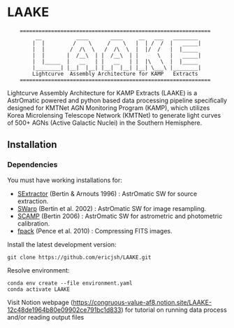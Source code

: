 # LAAKE

        =============================================================
             __           ____       ____     __   ___   ________
            |  |         /    \     /    \   |  | /  /  |   _____|
            |  |        /  /\  \   /  /\  \  |  |/  /   |  |_____
            |  |       |  /__\  | |  /__\  | |      \   |   _____|
            |  |_____  |   __   | |   __   | |  |\   \  |  |_____
            |________| |__|  |__| |__|  |__| |__| \___\ |________|
            Lightcurve  Assembly Architecture for KAMP   Extracts
        =============================================================


Lightcurve Assembly Architecture for KAMP Extracts (LAAKE) is a AstrOmatic powered and python based data processing pipeline specifically designed for KMTNet AGN Monitoring Program (KAMP), which utilizes Korea Microlensing Telescope Network (KMTNet) to generate light curves of 500+ AGNs (Active Galactic Nuclei) in the Southern Hemisphere. 

## Installation

### Dependencies

You must have working installations for:

- [SExtractor](https://www.astromatic.net/software/sextractor/) (Bertin & Arnouts 1996) : AstrOmatic SW for source extraction.
- [SWarp](http://www.astromatic.net/software/swarp) (Bertin et al. 2002) : AstrOmatic SW for image resampling.
- [SCAMP](https://www.astromatic.net/software/scamp/) (Bertin 2006) : AstrOmatic SW for astrometric and photometric calibration.
- [fpack](https://heasarc.gsfc.nasa.gov/fitsio/fpack/) (Pence et al. 2010) : Compressing FITS images.

Install the latest development version:
```
git clone https://github.com/ericjsh/LAAKE.git
```

Resolve environment:
```
conda env create --file environment.yaml
conda activate LAAKE
```

Visit Notion webpage (https://congruous-value-af8.notion.site/LAAKE-12c48de1964b80e09902ce791bc1d833) for tutorial on running data process and/or reading output files
